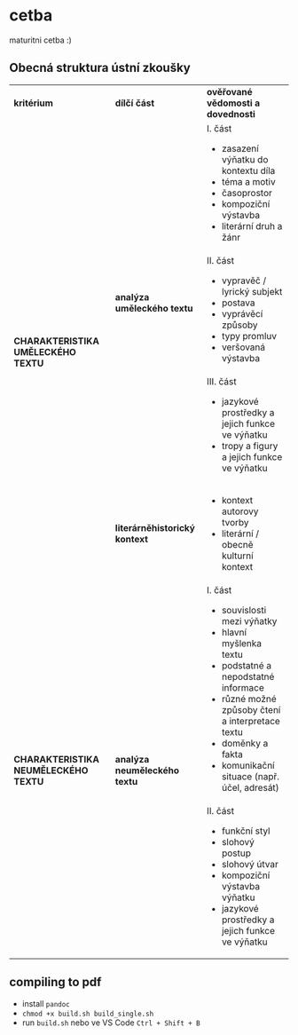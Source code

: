 # cetba

maturitni cetba :)

## Obecná struktura ústní zkoušky

<table>
	<tr>
		<td><b>kritérium</b></td>
		<td><b>dílčí část</b></td>
		<td><b>ověřované vědomosti a dovednosti</b></td>
	</tr>
	<tr>
		<td rowspan="4"><b>CHARAKTERISTIKA UMĚLECKÉHO TEXTU</b></td>
		<td rowspan="3"><b>analýza uměleckého textu</b></td>
		<td>
			I. část
			<ul>
				<li>zasazení výňatku do kontextu díla</li>
				<li>téma a motiv</li>
				<li>časoprostor</li>
				<li>kompoziční výstavba</li>
				<li>literární druh a žánr</li>
			</ul>
		</td>
	</tr>
	<tr>
		<td>
			II. část
			<ul>
				<li>vypravěč / lyrický subjekt</li>
				<li>postava</li>
				<li>vyprávěcí způsoby</li>
				<li>typy promluv</li>
				<li>veršovaná výstavba</li>
			</ul>
		</td>
	</tr>
	<tr>
		<td>
			III. část
			<ul>
				<li>jazykové prostředky a jejich funkce ve výňatku</li>
				<li>tropy a figury a jejich funkce ve výňatku</li>
			</ul>
		</td>
	</tr>
	<tr>
		<td><b>literárněhistorický kontext</b></td>
		<td>
			<ul>
				<li>kontext autorovy tvorby</li>
				<li>literární / obecně kulturní kontext</li>
			</ul>
		</td>
	</tr>
	<tr>
		<td rowspan="2"><b>CHARAKTERISTIKA NEUMĚLECKÉHO TEXTU</b></td>
		<td rowspan="2"><b>analýza neuměleckého textu</b></td>
		<td>
			I. část
			<ul>
				<li>souvislosti mezi výňatky</li>
				<li>hlavní myšlenka textu</li>
				<li>podstatné a nepodstatné informace</li>
				<li>různé možné způsoby čtení a interpretace textu</li>
				<li>doměnky a fakta</li>
				<li>komunikační situace (např. účel, adresát)</li>
			</ul>
		</td>
	</tr>
	<tr>
		<td>
			II. část
			<ul>
				<li>funkční styl</li>
				<li>slohový postup</li>
				<li>slohový útvar</li>
				<li>kompoziční výstavba výňatku</li>
				<li>jazykové prostředky a jejich funkce ve výňatku</li>
			</ul>
		</td>
	</tr>
</table>

## compiling to pdf

- install `pandoc`
- `chmod +x build.sh build_single.sh`
- run `build.sh` nebo ve VS Code `Ctrl + Shift + B`
